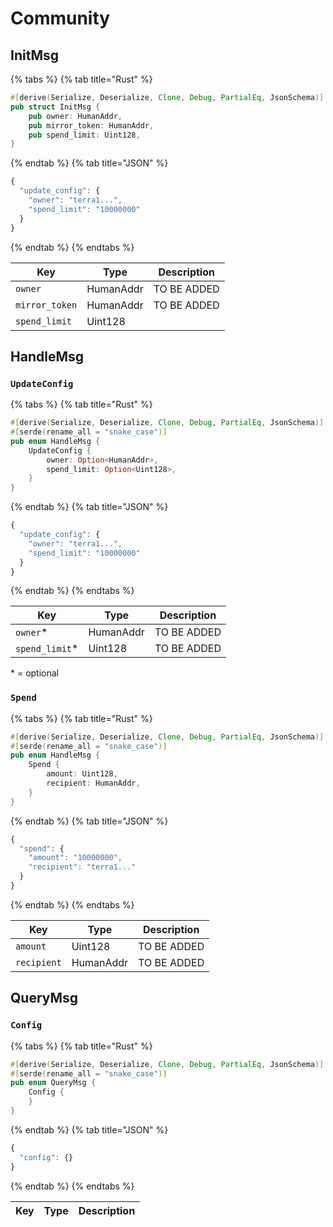 # Community

## InitMsg

{% tabs %}
{% tab title="Rust" %}

```rust
#[derive(Serialize, Deserialize, Clone, Debug, PartialEq, JsonSchema)]
pub struct InitMsg {
    pub owner: HumanAddr,
    pub mirror_token: HumanAddr,
    pub spend_limit: Uint128,
}
```

{% endtab %}
{% tab title="JSON" %}

```js
{
  "update_config": {
    "owner": "terra1...",
    "spend_limit": "10000000"
  }
}
```

{% endtab %}
{% endtabs %}

| Key            | Type      | Description |
| -------------- | --------- | ----------- |
| `owner`        | HumanAddr | TO BE ADDED |
| `mirror_token` | HumanAddr | TO BE ADDED |
| `spend_limit`  | Uint128   |             |

## HandleMsg

### `UpdateConfig`

{% tabs %}
{% tab title="Rust" %}

```rust
#[derive(Serialize, Deserialize, Clone, Debug, PartialEq, JsonSchema)]
#[serde(rename_all = "snake_case")]
pub enum HandleMsg {
    UpdateConfig {
        owner: Option<HumanAddr>,
        spend_limit: Option<Uint128>,
    }
}
```

{% endtab %}
{% tab title="JSON" %}

```js
{
  "update_config": {
    "owner": "terra1...",
    "spend_limit": "10000000"
  }
}
```

{% endtab %}
{% endtabs %}

| Key             | Type      | Description |
| --------------- | --------- | ----------- |
| `owner`\*       | HumanAddr | TO BE ADDED |
| `spend_limit`\* | Uint128   | TO BE ADDED |

\* = optional

### `Spend`

{% tabs %}
{% tab title="Rust" %}

```rust
#[derive(Serialize, Deserialize, Clone, Debug, PartialEq, JsonSchema)]
#[serde(rename_all = "snake_case")]
pub enum HandleMsg {
    Spend {
        amount: Uint128,
        recipient: HumanAddr,
    }
}
```

{% endtab %}
{% tab title="JSON" %}

```js
{
  "spend": {
    "amount": "10000000",
    "recipient": "terra1..."
  }
}
```

{% endtab %}
{% endtabs %}

| Key         | Type      | Description |
| ----------- | --------- | ----------- |
| `amount`    | Uint128   | TO BE ADDED |
| `recipient` | HumanAddr | TO BE ADDED |

## QueryMsg

### `Config`

{% tabs %}
{% tab title="Rust" %}

```rust
#[derive(Serialize, Deserialize, Clone, Debug, PartialEq, JsonSchema)]
#[serde(rename_all = "snake_case")]
pub enum QueryMsg {
    Config {
    }
}
```

{% endtab %}
{% tab title="JSON" %}

```js
{
  "config": {}
}
```

{% endtab %}
{% endtabs %}

| Key | Type | Description |
| --- | ---- | ----------- |

